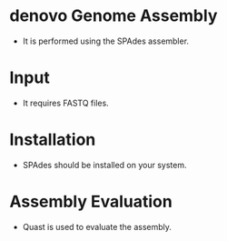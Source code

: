 # denovo Genome Assembly
* It is performed using the SPAdes assembler.
# Input
* It requires FASTQ files.
# Installation
* SPAdes should be installed on your system.
# Assembly Evaluation
* Quast is used to evaluate the assembly.
